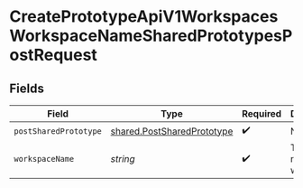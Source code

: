 # CreatePrototypeApiV1WorkspacesWorkspaceNameSharedPrototypesPostRequest


## Fields

| Field                                                                    | Type                                                                     | Required                                                                 | Description                                                              |
| ------------------------------------------------------------------------ | ------------------------------------------------------------------------ | ------------------------------------------------------------------------ | ------------------------------------------------------------------------ |
| `postSharedPrototype`                                                    | [shared.PostSharedPrototype](../../models/shared/postsharedprototype.md) | :heavy_check_mark:                                                       | N/A                                                                      |
| `workspaceName`                                                          | *string*                                                                 | :heavy_check_mark:                                                       | Type the name of the workspace.                                          |